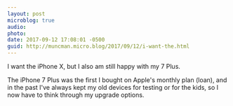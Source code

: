 ```yaml
---
layout: post
microblog: true
audio: 
photo: 
date: 2017-09-12 17:08:01 -0500
guid: http://muncman.micro.blog/2017/09/12/i-want-the.html
---
```

I want the iPhone X, but I also am still happy with my 7 Plus. 

The iPhone 7 Plus was the first I bought on Apple's monthly plan (loan), and in the past I've always kept my old devices for testing or for the kids, so I now have to think through my upgrade options. 
